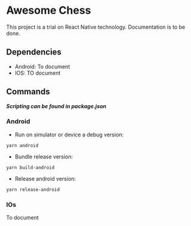# Awesome Chess

This project is a trial on React Native technology. Documentation is to be done.

## Dependencies

- Android: To document
- IOS: TO document

## Commands

***Scripting can be found in package.json***

### Android

- Run on simulator or device a debug version:

`yarn android`

- Bundle release version:

`yarn build-android`

- Release android version:

`yarn release-android`

### IOs

To document

